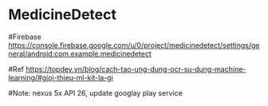 # MedicineDetect

#Firebase
https://console.firebase.google.com/u/0/project/medicinedetect/settings/general/android:com.example.medicinedetect

#Ref
https://topdev.vn/blog/cach-tao-ung-dung-ocr-su-dung-machine-learning/#gioi-thieu-ml-kit-la-gi

#Note:
nexus 5x API 26, update googlay play service
